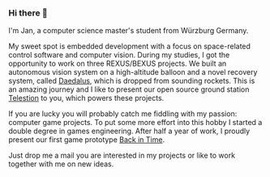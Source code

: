 ### Hi there 👋

I'm Jan, a computer science master's student from Würzburg Germany.

My sweet spot is embedded development with a focus on space-related control software and computer vision.
During my studies, I got the opportunity to work on three REXUS/BEXUS projects.
We built an autonomous vision system on a high-altitude balloon and a novel recovery system, called [Daedalus](https://wuespace.de/daedalus/), which is dropped from sounding rockets.
This is an amazing journey and I like to present our open source ground station [Telestion](https://github.com/TelestionTeam) to you, which powers these projects.

If you are lucky you will probably catch me fiddling with my passion: computer game projects.
To put some more effort into this hobby I started a double degree in games engineering. 
After half a year of work, I proudly present our first game prototype [Back in Time](https://www.youtube.com/watch?v=irkcqxGfY24&list=PLthd3ST3SckSovN5qMWRHe4go_FHJtczU&index=12).

Just drop me a mail you are interested in my projects or like to work together with me on new ideas.


<!--
**jvpichowski/jvpichowski** is a ✨ _special_ ✨ repository because its `README.md` (this file) appears on your GitHub profile.

Here are some ideas to get you started:

- 🔭 I’m currently working on ...
- 🌱 I’m currently learning ...
- 👯 I’m looking to collaborate on ...
- 🤔 I’m looking for help with ...
- 💬 Ask me about ...
- 📫 How to reach me: ...
- 😄 Pronouns: ...
- ⚡ Fun fact: ...
-->
